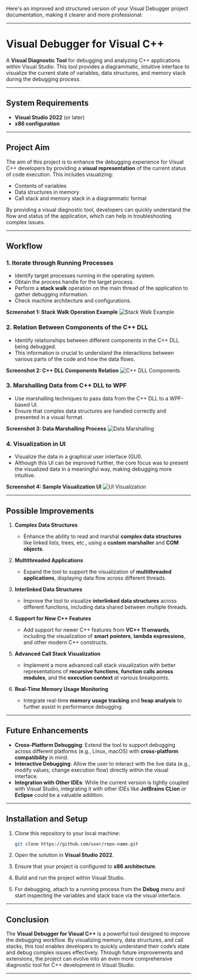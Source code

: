 Here's an improved and structured version of your Visual Debugger project documentation, making it clearer and more professional:

---

# **Visual Debugger for Visual C++**

A **Visual Diagnostic Tool** for debugging and analyzing C++ applications within Visual Studio. This tool provides a diagrammatic, intuitive interface to visualize the current state of variables, data structures, and memory stack during the debugging process.

---

## **System Requirements**

- **Visual Studio 2022** (or later)
- **x86 configuration**

---

## **Project Aim**

The aim of this project is to enhance the debugging experience for Visual C++ developers by providing a **visual representation** of the current status of code execution. This includes visualizing:

- Contents of variables
- Data structures in memory
- Call stack and memory stack in a diagrammatic format

By providing a visual diagnostic tool, developers can quickly understand the flow and status of the application, which can help in troubleshooting complex issues.

---

## **Workflow**

### 1. **Iterate through Running Processes**
   - Identify target processes running in the operating system.
   - Obtain the process handle for the target process.
   - Perform a **stack walk** operation on the main thread of the application to gather debugging information.
   - Check machine architecture and configurations.

   **Screenshot 1: Stack Walk Operation Example**
   ![Stack Walk Example](https://github.com/user-attachments/assets/cdb46618-74bb-4c8a-a742-a65ebe904529)

### 2. **Relation Between Components of the C++ DLL**
   - Identify relationships between different components in the C++ DLL being debugged.
   - This information is crucial to understand the interactions between various parts of the code and how the data flows.

   **Screenshot 2: C++ DLL Components Relation**
   ![C++ DLL Components](https://github.com/user-attachments/assets/b84ac997-c3f3-468b-882b-6ba1077d270a)

### 3. **Marshalling Data from C++ DLL to WPF**
   - Use marshalling techniques to pass data from the C++ DLL to a WPF-based UI.
   - Ensure that complex data structures are handled correctly and presented in a visual format.

   **Screenshot 3: Data Marshalling Process**
   ![Data Marshalling](https://github.com/user-attachments/assets/a76e487a-59b9-45c0-bfa5-729555871b40)

### 4. **Visualization in UI**
   - Visualize the data in a graphical user interface (GUI).
   - Although this UI can be improved further, the core focus was to present the visualized data in a meaningful way, making debugging more intuitive.

   **Screenshot 4: Sample Visualization UI**
   ![UI Visualization](https://github.com/user-attachments/assets/e496f09d-8c57-4acc-88f9-f5e8a48ac83d)

---

## **Possible Improvements**

1. **Complex Data Structures**
   - Enhance the ability to read and marshal **complex data structures** like linked lists, trees, etc., using a **custom marshaller** and **COM objects**.

2. **Multithreaded Applications**
   - Expand the tool to support the visualization of **multithreaded applications**, displaying data flow across different threads.

3. **Interlinked Data Structures**
   - Improve the tool to visualize **interlinked data structures** across different functions, including data shared between multiple threads.

4. **Support for New C++ Features**
   - Add support for newer C++ features from **VC++ 11 onwards**, including the visualization of **smart pointers**, **lambda expressions**, and other modern C++ constructs.

5. **Advanced Call Stack Visualization**
   - Implement a more advanced call stack visualization with better representations of **recursive functions**, **function calls across modules**, and the **execution context** at various breakpoints.

6. **Real-Time Memory Usage Monitoring**
   - Integrate real-time **memory usage tracking** and **heap analysis** to further assist in performance debugging.

---

## **Future Enhancements**

- **Cross-Platform Debugging**: Extend the tool to support debugging across different platforms (e.g., Linux, macOS) with **cross-platform compatibility** in mind.
- **Interactive Debugging**: Allow the user to interact with the live data (e.g., modify values, change execution flow) directly within the visual interface.
- **Integration with Other IDEs**: While the current version is tightly coupled with Visual Studio, integrating it with other IDEs like **JetBrains CLion** or **Eclipse** could be a valuable addition.

---

## **Installation and Setup**

1. Clone this repository to your local machine:
   ```bash
   git clone https://github.com/user/repo-name.git
   ```

2. Open the solution in **Visual Studio 2022**.

3. Ensure that your project is configured to **x86 architecture**.

4. Build and run the project within Visual Studio.

5. For debugging, attach to a running process from the **Debug** menu and start inspecting the variables and stack trace via the visual interface.

---

## **Conclusion**

The **Visual Debugger for Visual C++** is a powerful tool designed to improve the debugging workflow. By visualizing memory, data structures, and call stacks, this tool enables developers to quickly understand their code’s state and debug complex issues effectively. Through future improvements and extensions, the project can evolve into an even more comprehensive diagnostic tool for C++ development in Visual Studio.

---
